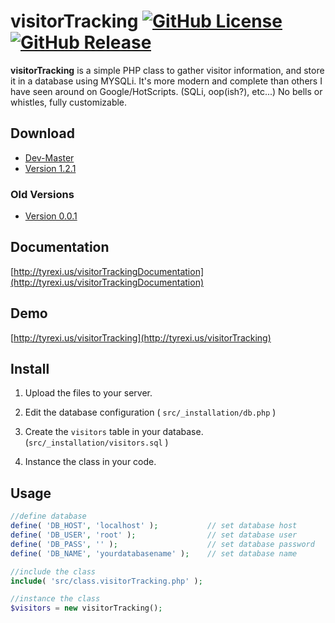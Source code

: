 visitorTracking [![GitHub License](https://img.shields.io/github/license/theshka/visitorTracking.svg)](https://github.com/theshka/visitorTracking/blob/master/LICENSE.md) [![GitHub Release](https://img.shields.io/github/release/theshka/visitorTracking.svg)](https://github.com/theshka/visitorTracking/releases/latest)
======

**visitorTracking** is a simple PHP class to gather visitor information, and store it in a database using MYSQLi. It's more modern and complete than others I have seen around on Google/HotScripts. (SQLi, oop(ish?), etc...) No bells or whistles, fully customizable.

## Download
* [Dev-Master](https://github.com/theshka/visitorTracking/archive/master.zip)
* [Version 1.2.1](https://github.com/theshka/visitorTracking/archive/v.1.2.1.zip)

### Old Versions
* [Version 0.0.1](https://github.com/theshka/visitorTracking/archive/v0.1.zip)

## Documentation
[http://tyrexi.us/visitorTrackingDocumentation](http://tyrexi.us/visitorTrackingDocumentation)

## Demo
[http://tyrexi.us/visitorTracking](http://tyrexi.us/visitorTracking)

## Install
1. Upload the files to your server.

1. Edit the database configuration ( `src/_installation/db.php` )

1. Create the `visitors` table in your database. (`src/_installation/visitors.sql` )

1. Instance the class in your code.

## Usage
```php
//define database
define( 'DB_HOST', 'localhost' );           // set database host
define( 'DB_USER', 'root' );                // set database user
define( 'DB_PASS', '' );                    // set database password
define( 'DB_NAME', 'yourdatabasename' );    // set database name

//include the class
include( 'src/class.visitorTracking.php' );

//instance the class
$visitors = new visitorTracking();
```
